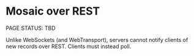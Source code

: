 # Mosaic over REST

<status>PAGE STATUS: TBD</status>

Unlike WebSockets (and WebTransport), servers cannot notify clients of new records over REST.
Clients must instead poll.
